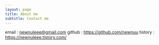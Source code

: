 ```yaml
---
layout: page
title: About me
subtitle: Contact me
---
```


email : newnuleee@gmail.com
github : https://github.com/newnuu
tistory : https://newnuleee.tistory.com/

